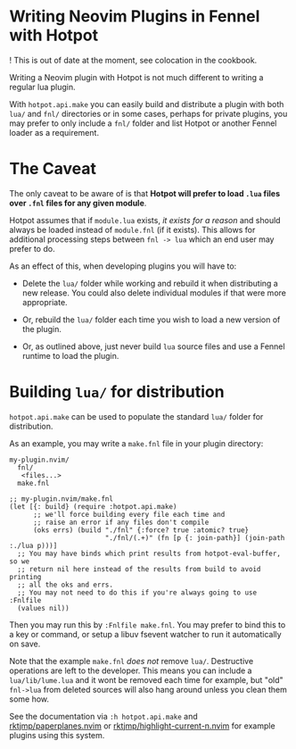 # Writing Neovim Plugins in Fennel with Hotpot

! This is out of date at the moment, see colocation in the cookbook.

Writing a Neovim plugin with Hotpot is not much different to writing a regular
lua plugin.

With `hotpot.api.make` you can easily build and distribute a plugin with both
`lua/` and `fnl/` directories or in some cases, perhaps for private plugins,
you may prefer to only include a `fnl/` folder and list Hotpot or another
Fennel loader as a requirement.

# The Caveat

The only caveat to be aware of is that **Hotpot will prefer to load `.lua`
files over `.fnl` files for any given module**.

Hotpot assumes that if `module.lua` exists, *it exists for a reason* and should
always be loaded instead of `module.fnl` (if it exists). This allows for
additional processing steps between `fnl -> lua` which an end user may prefer
to do.

As an effect of this, when developing plugins you will have to:

- Delete the `lua/` folder while working and rebuild it when distributing a new
  release. You could also delete individual modules if that were more
  appropriate.

- Or, rebuild the `lua/` folder each time you wish to load a new version of the
  plugin.

- Or, as outlined above, just never build `lua` source files and use a Fennel
  runtime to load the plugin.

# Building `lua/` for distribution

`hotpot.api.make` can be used to populate the standard `lua/` folder for
distribution.

As an example, you may write a `make.fnl` file in your plugin directory:

```
my-plugin.nvim/
  fnl/
   <files...>
  make.fnl
```

```fennel
;; my-plugin.nvim/make.fnl
(let [{: build} (require :hotpot.api.make)
      ;; we'll force building every file each time and
      ;; raise an error if any files don't compile
      (oks errs) (build "./fnl" {:force? true :atomic? true}
                        "./fnl/(.+)" (fn [p {: join-path}] (join-path :./lua p)))]
  ;; You may have binds which print results from hotpot-eval-buffer, so we
  ;; return nil here instead of the results from build to avoid printing
  ;; all the oks and errs.
  ;; You may not need to do this if you're always going to use :Fnlfile
  (values nil))
```

Then you may run this by `:Fnlfile make.fnl`. You may prefer to bind this to a
key or command, or setup a libuv fsevent watcher to run it automatically on save.

Note that the example `make.fnl` *does not* remove `lua/`. Destructive
operations are left to the developer. This means you can include a
`lua/lib/lume.lua` and it wont be removed each time for example, but "old"
`fnl->lua` from deleted sources will also hang around unless you clean them
some how.

See the documentation via `:h hotpot.api.make` and
[rktjmp/paperplanes.nvim](https://github.com/rktjmp/paperplanes.nvim) or
[rktjmp/highlight-current-n.nvim](https://github.com/rktjmp/highlight-current-n.nvim)
for example plugins using this system.

